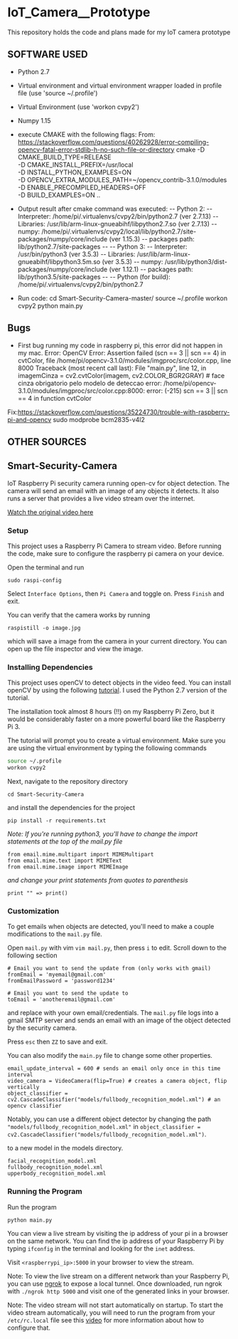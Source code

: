 # IoT_Camera__Prototype
This repository holds the code and plans made for my IoT camera prototype

## SOFTWARE USED

- Python 2.7

- Virtual environment and virtual environment wrapper
  loaded in profile file (use 'source ~/.profile')

- Virtual Environment (use 'workon cvpy2')

- Numpy 1.15

- execute CMAKE with the following flags:
From: https://stackoverflow.com/questions/40262928/error-compiling-opencv-fatal-error-stdlib-h-no-such-file-or-directory
cmake -D CMAKE_BUILD_TYPE=RELEASE \
    -D CMAKE_INSTALL_PREFIX=/usr/local \
    -D INSTALL_PYTHON_EXAMPLES=ON \
    -D OPENCV_EXTRA_MODULES_PATH=~/opencv_contrib-3.1.0/modules \
    -D ENABLE_PRECOMPILED_HEADERS=OFF \
    -D BUILD_EXAMPLES=ON ..

- Output result after cmake command was executed:
--   Python 2:
--     Interpreter:                 /home/pi/.virtualenvs/cvpy2/bin/python2.7 (ver 2.7.13)
--     Libraries:                   /usr/lib/arm-linux-gnueabihf/libpython2.7.so (ver 2.7.13)
--     numpy:                       /home/pi/.virtualenvs/cvpy2/local/lib/python2.7/site-packages/numpy/core/include (ver 1.15.3)
--     packages path:               lib/python2.7/site-packages
-- 
--   Python 3:
--     Interpreter:                 /usr/bin/python3 (ver 3.5.3)
--     Libraries:                   /usr/lib/arm-linux-gnueabihf/libpython3.5m.so (ver 3.5.3)
--     numpy:                       /usr/lib/python3/dist-packages/numpy/core/include (ver 1.12.1)
--     packages path:               lib/python3.5/site-packages
-- 
--   Python (for build):            /home/pi/.virtualenvs/cvpy2/bin/python2.7

- Run code:
cd Smart-Security-Camera-master/
source ~/.profile
workon cvpy2
python main.py



## Bugs

- First bug running my code in raspberry pi, this error did not happen in my mac. Error:
OpenCV Error: Assertion failed (scn == 3 || scn == 4) in cvtColor, file /home/pi/opencv-3.1.0/modules/imgproc/src/color.cpp, line 8000
Traceback (most recent call last):
  File "main.py", line 12, in <module>
    imagemCinza = cv2.cvtColor(imagem, cv2.COLOR_BGR2GRAY) # face cinza obrigatorio pelo modelo de deteccao
error: /home/pi/opencv-3.1.0/modules/imgproc/src/color.cpp:8000: error: (-215) scn == 3 || scn == 4 in function cvtColor

Fix:https://stackoverflow.com/questions/35224730/trouble-with-raspberry-pi-and-opencv
sudo modprobe bcm2835-v4l2


## OTHER SOURCES

## Smart-Security-Camera
IoT Raspberry Pi security camera running open-cv for object detection. The camera will send an email with an image of any objects it detects. It also runs a server that provides a live video stream over the internet.

[Watch the original video here](https://youtu.be/Y2QFu-tTvTI)

### Setup

This project uses a Raspberry Pi Camera to stream video. Before running the code, make sure to configure the raspberry pi camera on your device.

Open the terminal and run

```
sudo raspi-config
```

Select `Interface Options`, then `Pi Camera` and toggle on. Press `Finish` and exit.

You can verify that the camera works by running

```
raspistill -o image.jpg
```
which will save a image from the camera in your current directory. You can open up the file inspector and view the image.

### Installing Dependencies

This project uses openCV to detect objects in the video feed. You can install openCV by using the following [tutorial](http://www.pyimagesearch.com/2016/04/18/install-guide-raspberry-pi-3-raspbian-jessie-opencv-3/). I used the Python 2.7 version of the tutorial.

The installation took almost 8 hours (!!) on my Raspberry Pi Zero, but it would be considerably faster on a more powerful board like the Raspberry Pi 3.

The tutorial will prompt you to create a virtual environment. Make sure you are using the virtual environment by typing the following commands

```bash
source ~/.profile
workon cvpy2
```

Next, navigate to the repository directory

```
cd Smart-Security-Camera
```

and install the dependencies for the project

```
pip install -r requirements.txt
```

*Note: If you're running python3, you'll have to change the import statements at the top of the mail.py file*

```
from email.mime.multipart import MIMEMultipart
from email.mime.text import MIMEText
from email.mime.image import MIMEImage
```
*and change your print statements from quotes to parenthesis*

```
print "" => print()
```

### Customization

To get emails when objects are detected, you'll need to make a couple modifications to the `mail.py` file.

Open `mail.py` with vim `vim mail.py`, then press `i` to edit. Scroll down to the following section

```
# Email you want to send the update from (only works with gmail)
fromEmail = 'myemail@gmail.com'
fromEmailPassword = 'password1234'

# Email you want to send the update to
toEmail = 'anotheremail@gmail.com'
```
and replace with your own email/credentials. The `mail.py` file logs into a gmail SMTP server and sends an email with an image of the object detected by the security camera. 

Press `esc` then `ZZ` to save and exit.

You can also modify the `main.py` file to change some other properties.

```
email_update_interval = 600 # sends an email only once in this time interval
video_camera = VideoCamera(flip=True) # creates a camera object, flip vertically
object_classifier = cv2.CascadeClassifier("models/fullbody_recognition_model.xml") # an opencv classifier
```
Notably, you can use a different object detector by changing the path `"models/fullbody_recognition_model.xml"` in `object_classifier = cv2.CascadeClassifier("models/fullbody_recognition_model.xml")`.

to a new model in the models directory.

```
facial_recognition_model.xml
fullbody_recognition_model.xml
upperbody_recognition_model.xml
```

### Running the Program

Run the program

```
python main.py
```

You can view a live stream by visiting the ip address of your pi in a browser on the same network. You can find the ip address of your Raspberry Pi by typing `ifconfig` in the terminal and looking for the `inet` address. 

Visit `<raspberrypi_ip>:5000` in your browser to view the stream.

Note: To view the live stream on a different network than your Raspberry Pi, you can use [ngrok](https://ngrok.com/) to expose a local tunnel. Once downloaded, run ngrok with `./ngrok http 5000` and visit one of the generated links in your browser.

Note: The video stream will not start automatically on startup. To start the video stream automatically, you will need to run the program  from your `/etc/rc.local` file see this [video](https://youtu.be/51dg2MsYHns?t=7m4s) for more information about how to configure that.



